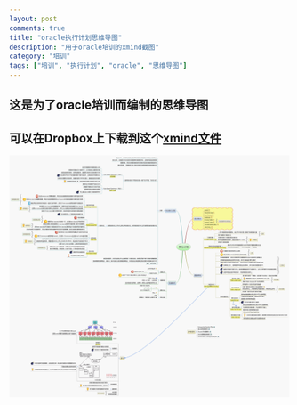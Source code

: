```yaml
---
layout: post
comments: true
title: "oracle执行计划思维导图"
description: "用于oracle培训的xmind截图"
category: "培训"
tags: ["培训", "执行计划", "oracle", "思维导图"]
---
```


## **这是为了oracle培训而编制的思维导图**
## 可以在Dropbox上下载到这个[xmind文件][2]

![oracle执行计划思维导图][1]

 [1]: /assets/images/explain_plan.png
 [2]: https://www.dropbox.com/s/8l53i0h3hphm5bz/%E6%89%A7%E8%A1%8C%E8%AE%A1%E5%88%92.xmind